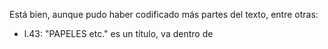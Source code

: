 Está bien, aunque pudo haber codificado más partes del texto, entre otras:

- l.43: "PAPELES etc." es un título, va dentro de <title>
- ll.43 y 47: "n.°", es una abreviatura: va dentro <choice> y <abbr>, y su expansión en <expan>.
- l.45: añadir valor con el @value
- ll.53 y 63: las comillas no son un tipo de énfasis. Para esto se usa <q>. Además, no deben incluirse si se usa un elemento para ello.
- l.76: <del> y <add> deben ir encerrados a la vez en un <subst>. Además, @type no se usa para el primero sino @rend.
- l.86: el énfasis aquí signica un título. Debe usarse <title> en vez.

También pudo haber usado <lb/> en los saltos de línea, aunque no era necesario.

Nota: 4.2